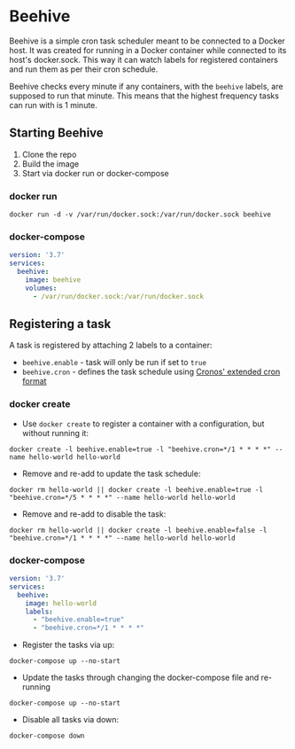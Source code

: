 # Beehive
Beehive is a simple cron task scheduler meant to be connected to a Docker host.
It was created for running in a Docker container while connected to its host's docker.sock.
This way it can watch labels for registered containers and run them as per their cron schedule.

Beehive checks every minute if any containers, with the `beehive` labels, are supposed to run that minute.
This means that the highest frequency tasks can run with is 1 minute.

## Starting Beehive
1. Clone the repo
2. Build the image
3. Start via docker run or docker-compose

### docker run
`docker run -d -v /var/run/docker.sock:/var/run/docker.sock beehive`

### docker-compose
```yaml
version: '3.7'
services:
  beehive:
    image: beehive
    volumes:
      - /var/run/docker.sock:/var/run/docker.sock
```

## Registering a task
A task is registered by attaching 2 labels to a container:
* `beehive.enable` - task will only be run if set to `true`
* `beehive.cron` - defines the task schedule using [Cronos' extended cron format](https://github.com/HangfireIO/Cronos#cron-format)

### docker create
* Use `docker create` to register a container with a configuration, but without running it:

`docker create -l beehive.enable=true -l "beehive.cron=*/1 * * * *" --name hello-world hello-world`

* Remove and re-add to update the task schedule:

`docker rm hello-world || docker create -l beehive.enable=true -l "beehive.cron=*/5 * * * *" --name hello-world hello-world`

* Remove and re-add to disable the task:

`docker rm hello-world || docker create -l beehive.enable=false -l "beehive.cron=*/1 * * * *" --name hello-world hello-world`

### docker-compose
```yaml
version: '3.7'
services:
  beehive:
    image: hello-world
    labels:
      - "beehive.enable=true"
      - "beehive.cron=*/1 * * * *"
```

* Register the tasks via up:

`docker-compose up --no-start`

* Update the tasks through changing the docker-compose file and re-running

`docker-compose up --no-start`

* Disable all tasks via down:

`docker-compose down`
